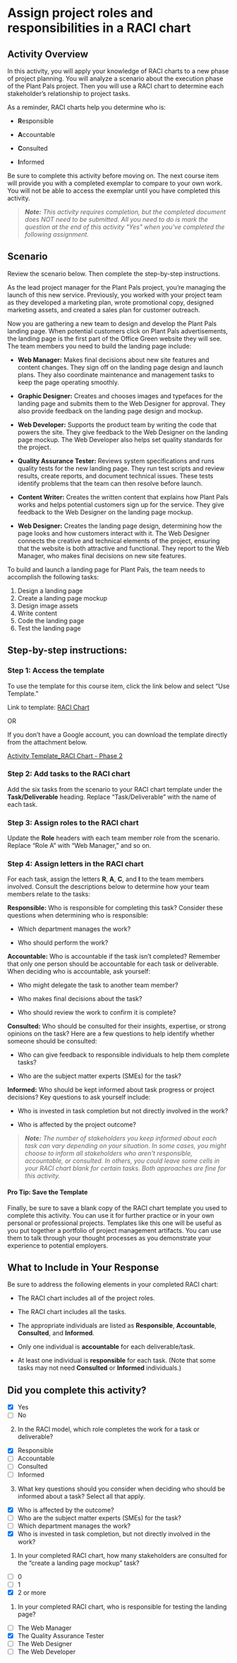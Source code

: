 # Assign project roles and responsibilities in a RACI chart

## Activity Overview
In this activity, you will apply your knowledge of RACI charts to a new phase of project planning. You will analyze a scenario about the execution phase of the Plant Pals project. Then you will use a RACI chart to determine each stakeholder’s relationship to project tasks.

As a reminder, RACI charts help you determine who is:

- **R**esponsible

- **A**ccountable

- **C**onsulted

- **I**nformed

Be sure to complete this activity before moving on. The next course item will provide you with a completed exemplar to compare to your own work. You will not be able to access the exemplar until you have completed this activity. 

> ***Note:** This activity requires completion, but the completed document does NOT need to be submitted. All you need to do is mark the question at the end of this activity "Yes" when you've completed the following assignment.*

## Scenario
Review the scenario below. Then complete the step-by-step instructions.

As the lead project manager for the Plant Pals project, you’re managing the launch of this new service. Previously, you worked with your project team as they developed a marketing plan, wrote promotional copy, designed marketing assets, and created a sales plan for customer outreach.

Now you are gathering a new team to design and develop the Plant Pals landing page. When potential customers click on Plant Pals advertisements, the landing page is the first part of the Office Green website they will see. The team members you need to build the landing page include: 

- **Web Manager:** Makes final decisions about new site features and content changes. They sign off on the landing page design and launch plans. They also coordinate maintenance and management tasks to keep the page operating smoothly. 

- **Graphic Designer:** Creates and chooses images and typefaces for the landing page and submits them to the Web Designer for approval. They also provide feedback on the landing page design and mockup. 

- **Web Developer:** Supports the product team by writing the code that powers the site. They give feedback to the Web Designer on the landing page mockup. The Web Developer also helps set quality standards for the project.

- **Quality Assurance Tester:** Reviews system specifications and runs quality tests for the new landing page. They run test scripts and review results, create reports, and document technical issues. These tests identify problems that the team can then resolve before launch. 

- **Content Writer:** Creates the written content that explains how Plant Pals works and helps potential customers sign up for the service. They give feedback to the Web Designer on the landing page mockup.

- **Web Designer:** Creates the landing page design, determining how the page looks and how customers interact with it. The Web Designer connects the creative and technical elements of the project, ensuring that the website is both attractive and functional. They report to the Web Manager, who makes final decisions on new site features.

To build and launch a landing page for Plant Pals, the team needs to accomplish the following tasks:

1. Design a landing page
2. Create a landing page mockup
3. Design image assets
4. Write content
5. Code the landing page
6. Test the landing page

## Step-by-step instructions:

### Step 1: Access the template
To use the template for this course item, click the link below and select “Use Template.” 

Link to template: 
[RACI Chart](https://docs.google.com/spreadsheets/d/1RQdqrHC1UgpUizkC-hMkRhMV24TIDST7SVt0pGW68s8/template/preview)

OR

If you don’t have a Google account, you can download the template directly from the attachment below.

[Activity Template_RACI Chart - Phase 2](/Starting%20a%20Successful%20Project/Activity/Assign%20project%20roles%20and%20responsibilities%20in%20a%20RACI%20chart/Activity-Template_-RACI-Chart---Phase-2.xlsx)

### Step 2: Add tasks to the RACI chart
Add the six tasks from the scenario to your RACI chart template under the **Task/Deliverable** heading. Replace “Task/Deliverable” with the name of each task.

### Step 3: Assign roles to the RACI chart
Update the **Role** headers with each team member role from the scenario. Replace “Role A” with “Web Manager,” and so on.

### Step 4: Assign letters in the RACI chart
For each task, assign the letters **R**, **A**, **C**, and **I** to the team members involved. Consult the descriptions below to determine how your team members relate to the tasks:

**Responsible:** Who is responsible for completing this task? Consider these questions when determining who is responsible:

- Which department manages the work?

- Who should perform the work?

**Accountable:** Who is accountable if the task isn’t completed? Remember that only one person should be accountable for each task or deliverable. When deciding who is accountable, ask yourself: 

- Who might delegate the task to another team member?

- Who makes final decisions about the task?

- Who should review the work to confirm it is complete?

**Consulted:** Who should be consulted for their insights, expertise, or strong opinions on the task? Here are a few questions to help identify whether someone should be consulted:

- Who can give feedback to responsible individuals to help them complete tasks? 

- Who are the subject matter experts (SMEs) for the task?

**Informed:** Who should be kept informed about task progress or project decisions? Key questions to ask yourself include: 

- Who is invested in task completion but not directly involved in the work? 

- Who is affected by the project outcome?

> ***Note:** The number of stakeholders you keep informed about each task can vary depending on your situation. In some cases, you might choose to inform all stakeholders who aren't responsible, accountable, or consulted. In others, you could leave some cells in your RACI chart blank for certain tasks. Both approaches are fine for this activity.*

#### Pro Tip: Save the Template
Finally, be sure to save a blank copy of the RACI chart template you used to complete this activity. You can use it for further practice or in your own personal or professional projects. Templates like this one will be useful as you put together a portfolio of project management artifacts. You can use them to talk through your thought processes as you demonstrate your experience to potential employers.

## What to Include in Your Response
Be sure to address the following elements in your completed RACI chart: 

- The RACI chart includes all of the project roles.

- The RACI chart includes all the tasks. 

- The appropriate individuals are listed as **Responsible**, **Accountable**, **Consulted**, and **Informed**.

- Only one individual is **accountable** for each deliverable/task.

- At least one individual is **responsible** for each task. (Note that some tasks may not need **Consulted** or **Informed** individuals.)

## Did you complete this activity?
- [x] Yes
- [ ] No

2. In the RACI model, which role completes the work for a task or deliverable?
- [x] Responsible
- [ ] Accountable
- [ ] Consulted
- [ ] Informed

3. What key questions should you consider when deciding who should be informed about a task? Select all that apply.
- [x] Who is affected by the outcome?
- [ ] Who are the subject matter experts (SMEs) for the task?
- [ ] Which department manages the work?
- [x] Who is invested in task completion, but not directly involved in the work?

1. In your completed RACI chart, how many stakeholders are consulted for the “create a landing page mockup” task?
- [ ] 0
- [ ] 1
- [x] 2 or more

1. In your completed RACI chart, who is responsible for testing the landing page?
- [ ] The Web Manager
- [x] The Quality Assurance Tester
- [ ] The Web Designer
- [ ] The Web Developer